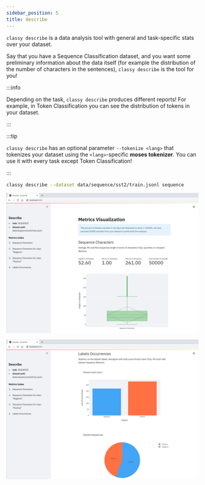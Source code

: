 ```yaml
---
sidebar_position: 5
title: describe
---
```


`classy describe` is a data analysis tool with general and task-specific stats over your dataset.

Say that you have a Sequence Classification dataset, and you want some preliminary information about the data itself
(for example the distribution of the number of characters in the sentences), `classy describe` is the tool for you!

:::info

Depending on the task, `classy describe` produces different reports! For example, in Token Classification you can see the
distribution of tokens in your dataset.

:::

:::tip

`classy describe` has an optional parameter `--tokenize <lang>` that tokenizes your dataset using the `<lang>`-specific
**moses tokenizer**. You can use it with every task except Token Classification!

:::

```bash
classy describe --dataset data/sequence/sst2/train.jsonl sequence
```


![Classy Describe Sequence - Characters Distribution](/img/intro/classy-describe-seq-chars.png)

![Classy Describe Sequence - Labels Distribution](/img/intro/classy-describe-seq-labels.png)

